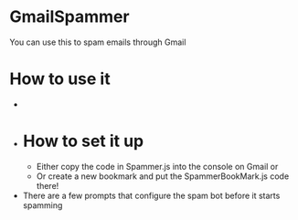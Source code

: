 # GmailSpammer
You can use this to spam emails through Gmail 

# How to use it 
  -
  - # How to set it up
    - Either copy the code in Spammer.js into the console on Gmail or 
    - Or create a new bookmark and put the SpammerBookMark.js code there!
  - There are a few prompts that configure the spam bot before it starts spamming
